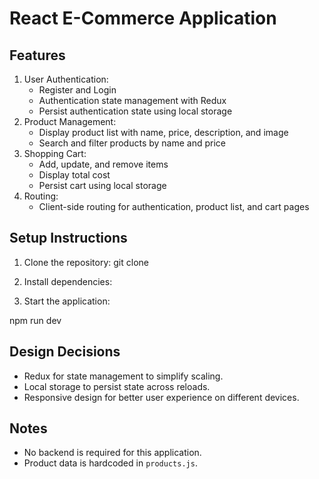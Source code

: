 # React E-Commerce Application

## Features
1. User Authentication:
   - Register and Login
   - Authentication state management with Redux
   - Persist authentication state using local storage
2. Product Management:
   - Display product list with name, price, description, and image
   - Search and filter products by name and price
3. Shopping Cart:
   - Add, update, and remove items
   - Display total cost
   - Persist cart using local storage
4. Routing:
   - Client-side routing for authentication, product list, and cart pages

## Setup Instructions
1. Clone the repository:
git clone [<repository-link>](https://github.com/FathimaHusna/SimpleEcomProject.git)

2. Install dependencies:

3. Start the application:

npm run dev


## Design Decisions
- Redux for state management to simplify scaling.
- Local storage to persist state across reloads.
- Responsive design for better user experience on different devices.

## Notes
- No backend is required for this application.
- Product data is hardcoded in `products.js`.





